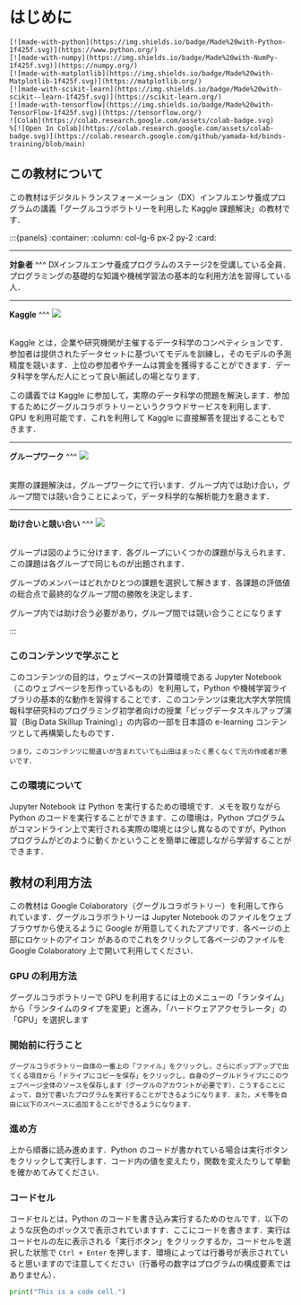 # はじめに

```{only} html
[![made-with-python](https://img.shields.io/badge/Made%20with-Python-1f425f.svg)](https://www.python.org/)
[![made-with-numpy](https://img.shields.io/badge/Made%20with-NumPy-1f425f.svg)](https://numpy.org/)
[![made-with-matplotlib](https://img.shields.io/badge/Made%20with-Matplotlib-1f425f.svg)](https://matplotlib.org/)
[![made-with-scikit-learn](https://img.shields.io/badge/Made%20with-scikit--learn-1f425f.svg)](https://scikit-learn.org/)
[![made-with-tensorflow](https://img.shields.io/badge/Made%20with-TensorFlow-1f425f.svg)](https://tensorflow.org/)
![Colab](https://colab.research.google.com/assets/colab-badge.svg)
%[![Open In Colab](https://colab.research.google.com/assets/colab-badge.svg)](https://colab.research.google.com/github/yamada-kd/binds-training/blob/main)
```

## この教材について
この教材はデジタルトランスフォーメーション（DX）インフルエンサ養成プログラムの講義「グーグルコラボラトリーを利用した Kaggle 課題解決」の教材です．

:::{panels}
:container:
:column: col-lg-6 px-2 py-2
:card:

---
**対象者**
^^^
DXインフルエンサ養成プログラムのステージ2を受講している全員．プログラミングの基礎的な知識や機械学習法の基本的な利用方法を習得している人．

---
**Kaggle**
^^^
<img src="image/kaggle.jpg">

<br>
Kaggle とは，企業や研究機関が主催するデータ科学のコンペティションです．参加者は提供されたデータセットに基づいてモデルを訓練し，そのモデルの予測精度を競います．上位の参加者やチームは賞金を獲得することができます．データ科学を学んだ人にとって良い腕試しの場となります．

この講義では Kaggle に参加して，実際のデータ科学の問題を解決します．参加するためにグーグルコラボラトリーというクラウドサービスを利用します．GPU を利用可能です．これを利用して Kaggle に直接解答を提出することもできます．

---
**グループワーク**
^^^
<img src="image/collaboration.jpg">

<br>
実際の課題解決は，グループワークにて行います．グループ内では助け合い，グループ間では競い合うことによって，データ科学的な解析能力を磨きます．


---
**助け合いと競い合い**
^^^
<img src="image/group.jpg">

<br>
グループは図のように分けます．各グループにいくつかの課題が与えられます．この課題は各グループで同じものが出題されます．

グループのメンバーはどれかひとつの課題を選択して解きます．各課題の評価値の総合点で最終的なグループ間の勝敗を決定します．

グループ内では助け合う必要があり，グループ間では競い合うことになります

:::

### このコンテンツで学ぶこと
このコンテンツの目的は，ウェブベースの計算環境である Jupyter Notebook（このウェブページを形作っているもの）を利用して，Python や機械学習ライブラリの基本的な動作を習得することです．このコンテンツは東北大学大学院情報科学研究科のプログラミング初学者向けの授業「ビッグデータスキルアップ演習（Big Data Skillup Training）」の内容の一部を日本語の e-learning コンテンツとして再構築したものです．
```{note}
つまり，このコンテンツに間違いが含まれていても山田はまったく悪くなくて元の作成者が悪いです．
```
### この環境について
Jupyter Notebook は Python を実行するための環境です．メモを取りながら Python のコードを実行することができます．この環境は，Python プログラムがコマンドライン上で実行される実際の環境とは少し異なるのですが，Python プログラムがどのように動くかということを簡単に確認しながら学習することができます．

## 教材の利用方法
この教材は Google Colaboratory（グーグルコラボラトリー）を利用して作られています．グーグルコラボラトリーは Jupyter Notebook のファイルをウェブブラウザから使えるように Google が用意してくれたアプリです．各ページの上部にロケットのアイコン <i class="fa fa-rocket" aria-hidden="true"></i> があるのでこれをクリックして各ページのファイルを Google Colaboratory 上で開いて利用してください．

### GPU の利用方法

グーグルコラボラトリーで GPU を利用するには上のメニューの「ランタイム」から「ランタイムのタイプを変更」と進み，「ハードウェアアクセラレータ」の「GPU」を選択します

### 開始前に行うこと

```{hint}
グーグルコラボラトリー自体の一番上の「ファイル」をクリックし，さらにポップアップで出てくる項目から「ドライブにコピーを保存」をクリックし，自身のグーグルドライブにこのウェブページ全体のソースを保存します（グーグルのアカウントが必要です）．こうすることによって，自分で書いたプログラムを実行することができるようになります．また，メモ等を自由に以下のスペースに追加することができるようになります．
```

### 進め方

上から順番に読み進めます．Python のコードが書かれている場合は実行ボタンをクリックして実行します．コード内の値を変えたり，関数を変えたりして挙動を確かめてみてください．

### コードセル

コードセルとは，Python のコードを書き込み実行するためのセルです．以下のような灰色のボックスで表示されていますす．ここにコードを書きます．実行はコードセルの左に表示される「実行ボタン」をクリックするか，コードセルを選択した状態で `Ctrl + Enter` を押します．環境によっては行番号が表示されていると思いますので注意してください（行番号の数字はプログラムの構成要素ではありません）．

```python
print("This is a code cell.")
```
